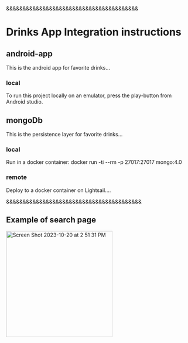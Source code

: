 
&&&&&&&&&&&&&&&&&&&&&&&&&&&&&&&&&&&&&&&&

# Drinks App Integration instructions

## android-app
This is the android app for favorite drinks...
### local
To run this project locally on an emulator, press the play-button from
Android studio.


## mongoDb
This is the persistence layer for favorite drinks...
### local
Run in a docker container:
docker run -ti --rm -p 27017:27017 mongo:4.0

### remote
Deploy to a docker container on Lightsail....

&&&&&&&&&&&&&&&&&&&&&&&&&&&&&&&&&&&&&&&&&


## Example of search page 

<img width="290" alt="Screen Shot 2023-10-20 at 2 51 31 PM" src="https://github.com/jbrouwer5/Drinks-App/assets/63489213/a934f199-7d9a-4555-bc8e-4131d387237b">
